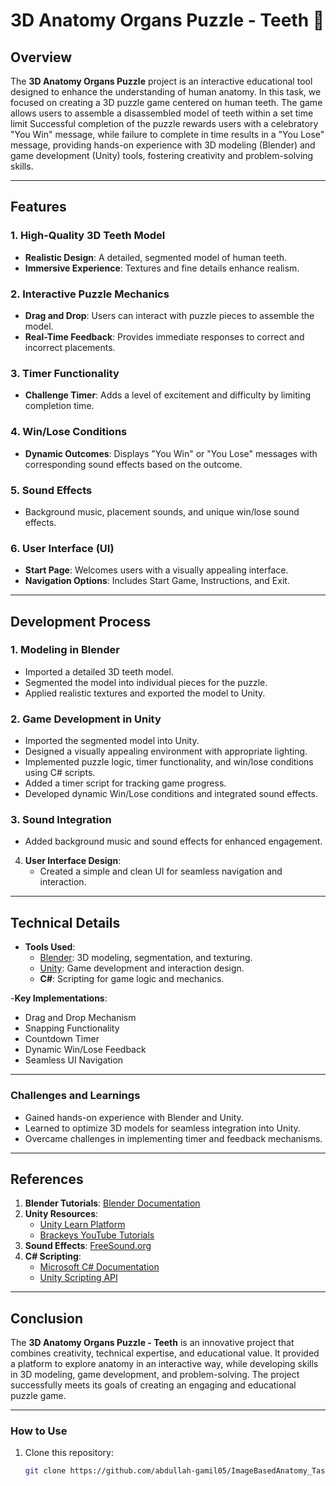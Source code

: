 # 3D Anatomy Organs Puzzle - Teeth 🦷

## Overview
The **3D Anatomy Organs Puzzle** project is an interactive educational tool designed to enhance the understanding of human anatomy. In this task, we focused on creating a 3D puzzle game centered on human teeth. The game allows users to assemble a disassembled model of teeth within a set time limit Successful completion of the puzzle rewards users with a celebratory "You Win" message, while failure to complete in time results in a "You Lose" message, providing hands-on experience with 3D modeling (Blender) and game development (Unity) tools, fostering creativity and problem-solving skills.

---

## Features

### 1. High-Quality 3D Teeth Model
   - **Realistic Design**: A detailed, segmented model of human teeth.
   - **Immersive Experience**: Textures and fine details enhance realism.
     
### 2. Interactive Puzzle Mechanics
   - **Drag and Drop**: Users can interact with puzzle pieces to assemble the model.
   - **Real-Time Feedback**: Provides immediate responses to correct and incorrect placements.

### 3. Timer Functionality
   - **Challenge Timer**: Adds a level of excitement and difficulty by limiting completion time.
 
### 4. Win/Lose Conditions
- **Dynamic Outcomes**: Displays "You Win" or "You Lose" messages with corresponding sound effects based on the outcome.

### 5. Sound Effects
   - Background music, placement sounds, and unique win/lose sound effects.

### 6. User Interface (UI)
   - **Start Page**: Welcomes users with a visually appealing interface.
- **Navigation Options**: Includes Start Game, Instructions, and Exit.

---

## Development Process

### 1. Modeling in Blender
   - Imported a detailed 3D teeth model.
   - Segmented the model into individual pieces for the puzzle.
   - Applied realistic textures and exported the model to Unity. 

### 2. Game Development in Unity
   - Imported the segmented model into Unity.
   - Designed a visually appealing environment with appropriate lighting.
   - Implemented puzzle logic, timer functionality, and win/lose conditions using C# scripts.
   - Added a timer script for tracking game progress.
   - Developed dynamic Win/Lose conditions and integrated sound effects.

### 3. Sound Integration
   - Added background music and sound effects for enhanced engagement.

4. **User Interface Design**:
   - Created a simple and clean UI for seamless navigation and interaction.

---

## Technical Details

  - **Tools Used**:
    - [Blender](https://www.blender.org/): 3D modeling, segmentation, and texturing.
    - [Unity](https://unity.com/): Game development and interaction design.
    - **C#**: Scripting for game logic and mechanics.

 -**Key Implementations**:
   - Drag and Drop Mechanism
   - Snapping Functionality
   - Countdown Timer
   - Dynamic Win/Lose Feedback
   - Seamless UI Navigation      

---

### Challenges and Learnings
- Gained hands-on experience with Blender and Unity.
- Learned to optimize 3D models for seamless integration into Unity.
- Overcame challenges in implementing timer and feedback mechanisms.

---

## References

1. **Blender Tutorials**: [Blender Documentation](https://www.blender.org/)
2. **Unity Resources**:
   - [Unity Learn Platform](https://learn.unity.com/)
   - [Brackeys YouTube Tutorials](https://www.youtube.com/c/Brackeys)
3. **Sound Effects**: [FreeSound.org](https://freesound.org/)
4. **C# Scripting**:
   - [Microsoft C# Documentation](https://docs.microsoft.com/en-us/dotnet/csharp/)
   - [Unity Scripting API](https://docs.unity3d.com/ScriptReference/)

---

## Conclusion

The **3D Anatomy Organs Puzzle - Teeth** is an innovative project that combines creativity, technical expertise, and educational value. It provided a platform to explore anatomy in an interactive way, while developing skills in 3D modeling, game development, and problem-solving. The project successfully meets its goals of creating an engaging and educational puzzle game.

---

### How to Use
1. Clone this repository:
   ```bash
   git clone https://github.com/abdullah-gamil05/ImageBasedAnatomy_Tasks/task3_3D_Puzzle_Game.git

